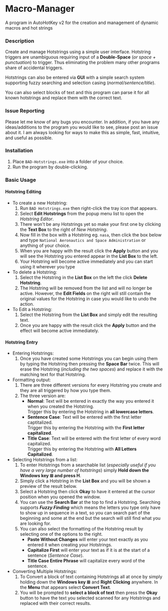 # Macro-Manager
A program in AutoHotKey v2 for the creation and management of dynamic macros and hot strings

### Description
Create and manage Hotstrings using a simple user interface. Hotstring triggers are unambiguous requiring input of a **Double-Space** (*or space + punctuation*) to trigger. Thus eliminating the problem many other programs share of accidental triggers.

Hotstrings can also be entered via **GUI** with a simple search system supporting fuzzy searching and selection casing (*normal/sentence/title*).

You can also select blocks of text and this program can parse it for all known hotstrings and replace them with the correct text.

### Issue Reporting
Please let me know of any bugs you encounter. In addition, if you have any ideas/additions to the program you would like to see, please post an issue about it. I am always looking for ways to make this as simple, fast, intuitive, and useful as possible.

### Installation
1. Place `BAD-Hotstrings.exe` into a folder of your choice.
1. Run the program by double-clicking.

### Basic Usage
#### Hotstring Editing
- To create a new Hotstring:
    1. Run `BAD Hotstrings.exe` then right-click the tray icon that appears.
    1. Select **Edit Hotstrings** from the popup menu list to open the *Hotstring Editor*.
    1. There won't be any Hotstrings yet so make your first one by clicking the **Text Box** to the right of *New Hotstring*.
    1. Now fill in the box with a Hotstring eg. `nasa`, then click the box below and type `National Aeronautics and Space Administration` or anything of your choice.
    1. When you are happy with the result click the **Apply** button and you will see the Hotstring you entered appear in the **List Box** to the left.
    1. Your Hotstring will become active immediately and you can start using it wherever you type 
- To delete a Hotstring:
    1. Select the Hotstring in the **List Box** on the left the click **Delete Hotstring**.
    1. The Hotstring will be removed from the list and will no longer be active. However, the **Edit Fields** on the right will still contain the original values for the Hotstring in case you would like to undo the action.
- To Edit a Hotstring:
    1. Select the Hotstring from the **List Box** and simply edit the resulting text.
    1. Once you are happy with the result click the **Apply** button and the effect will become active immediately.
#### Hotstring Entry
- Entering Hotstrings:
    1. Once you have created some Hotstrings you can begin using them by typing the Hotstring then pressing the **Space Bar** twice. This will erase the Hotstring (*including the two spaces*) and replace it with the matching text for that Hotstring.
- Formatting output:
    1. There are three different versions for every Hotstring you create and they are all triggered by how you type them.
    1. The three version are:
        - **Normal**: Text will be entered in exactly the way you entered it when you created the Hotstring.  
        Trigger this by entering the Hotstring in **all lowercase letters**.
        - **Sentence Case**: Text will be entered with the first letter captitalized.  
        Trigger this by entering the Hotstring with the **First letter capitalized**.
        - **Title Case**: Text will be entered with the first letter of every word capitalized.  
        Trigger this by entering the Hotstring with **All Letters Capitalized**.
- Selecting Hotstrings from a list:
    1. To enter Hotstrings from a searchable list (*especially useful if you have a very large number of hotstrings*) simply **Hold down the Windows key &#8862; and press H**.
    1. Simply click a Hotstring in the **List Box** and you will be shown a preview of the result below.
    1. Select a Hotstring then click **Okay** to have it entered at the cursor position when you opened the window.
    1. You can use the **Search Bar** at the top to find a Hotstring. Searching supports ***Fuzzy Finding*** which means the letters you type only have to show up in sequence in a text, so you can search part of the beginning and some at the end but the search will still find what you are looking for.
    1. You can also select the formatting of the Hotstring result by selecting one of the options to the right.
        - **Paste Without Changes** will enter your text exactly as you entered it when creating your Hotstrings.
        - **Capitalize First** will enter your text as if it is at the start of a sentence (*Sentence Case*).
        - **Title Case Entire Phrase** will capitalize every word of the sentence.
- Converting Multiple Hotstrings:
    1. To Convert a block of text containing Hotstrings all at once by simply holding down the **Windows key &#8862;** and **Right Clicking** anywhere. In the **Menu** that appears select **Convert Text**.
    1. You will be prompted to **select a block of text** then press the **Okay** button to have the text you selected scanned for any Hotstrings and replaced with their correct results.